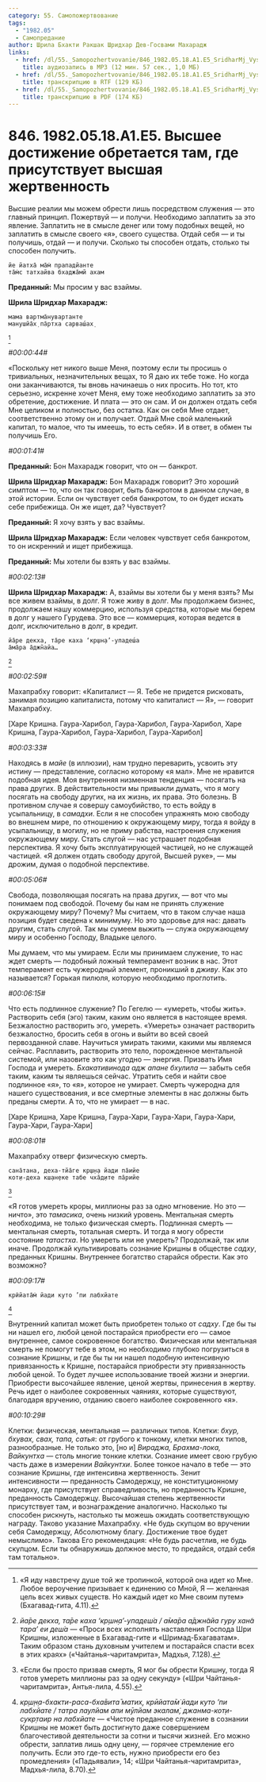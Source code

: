 ```yaml
---
category: 55. Самопожертвование
tags:
  - "1982.05"
  - Самопредание
author: Шрила Бхакти Ракшак Шридхар Дев-Госвами Махарадж
links:
  - href: /dl/55._Samopozhertvovanie/846_1982.05.18.A1.E5_SridharMj_Vysshee_dostizhenie_obretaetsja_tam_gde_prisutstvuet_vysshaja_zhertvennost.mp3
    title: аудиозапись в MP3 (12 мин. 57 сек., 1,0 МБ)
  - href: /dl/55._Samopozhertvovanie/846_1982.05.18.A1.E5_SridharMj_Vysshee_dostizhenie_obretaetsja_tam_gde_prisutstvuet_vysshaja_zhertvennost.rtf
    title: транскрипцию в RTF (129 КБ)
  - href: /dl/55._Samopozhertvovanie/846_1982.05.18.A1.E5_SridharMj_Vysshee_dostizhenie_obretaetsja_tam_gde_prisutstvuet_vysshaja_zhertvennost.pdf
    title: транскрипцию в PDF (174 КБ)
---
```


# 846. 1982.05.18.A1.E5. Высшее достижение обретается там, где присутствует высшая жертвенность

Высшие реалии мы можем обрести лишь посредством служения — это главный принцип. Пожертвуй — и получи. Необходимо заплатить за это явление. Заплатить не в смысле денег или тому подобных вещей, но заплатить в смысле своего «я», своего существа. Отдай себя — и ты получишь, отдай — и получи. Сколько ты способен отдать, столько ты способен получить.

    йе йатха̄ ма̄м̇ прападйанте
    та̄м̇с татхайва бхаджа̄мй ахам

**Преданный:** Мы просим у вас взаймы.

**Шрила Шридхар Махарадж:**

    мама вартма̄нувартанте
    манушйа̄х̣ па̄ртха сарваш́ах̣
[^_ftn1]

*#00:00:44#*

«Поскольку нет никого выше Меня, поэтому если ты просишь о тривиальных, незначительных вещах, то Я даю их тебе тоже. Но когда они заканчиваются, ты вновь начинаешь о них просить. Но тот, кто серьезно, искренне хочет Меня, ему тоже необходимо заплатить за это обретение, достижение. И плата — это он сам. И он должен отдать себя Мне целиком и полностью, без остатка. Как он себя Мне отдает, соответственно этому он и получает. Отдай Мне свой маленький капитал, то малое, что ты имеешь, то есть себя». И в ответ, в обмен ты получишь Его.

*#00:01:41#*

**Преданный:** Бон Махарадж говорит, что он — банкрот.

**Шрила Шридхар Махарадж:** Бон Махарадж говорит? Это хороший симптом — то, что он так говорит, быть банкротом в данном случае, в этой истории. Если он чувствует себя банкротом, то он будет искать себе прибежища. Он же ищет, да? Чувствует?

**Преданный:** Я хочу взять у вас взаймы.

**Шрила Шридхар Махарадж:** Если человек чувствует себя банкротом, то он искренний и ищет прибежища.

**Преданный:** Мы хотели бы взять у вас взаймы.

*#00:02:13#*

**Шрила Шридхар Махарадж:** А, взаймы вы хотели бы у меня взять? Мы все живем взаймы, в долг. Я тоже живу в долг. Мы продолжаем бизнес, продолжаем нашу коммерцию, используя средства, которые мы берем в долг у нашего Гурудева. Это все — коммерция, которая ведется в долг, исключительно в долг, в кредит.

    йа̄ре декха, та̄ре каха ‘кр̣шн̣а’-упадеш́а
    а̄ма̄ра а̄джн̃айа…
[^_ftn2]

*#00:02:59#*

Махапрабху говорит: «Капиталист — Я. Тебе не придется рисковать, занимая позицию капиталиста, потому что капиталист — Я», — говорит Махапрабху.

[Харе Кришна. Гаура-Харибол, Гаура-Харибол, Гаура-Харибол, Харе Кришна, Гаура-Харибол, Гаура-Харибол, Гаура-Харибол]

*#00:03:33#*

Находясь в *майе* (в иллюзии), нам трудно переварить, усвоить эту истину — представление, согласно которому «я мал». Мне не нравится подобная идея. Моя внутренняя низменная тенденция — посягать на права других. В действительности мы привыкли думать, что я могу посягать на свободу других, на их жизнь, их права. Это болезнь. В противном случае я совершу самоубийство, то есть войду в усыпальницу, в *самадхи*. Если я не способен упражнять мою свободу во внешнем мире, по отношению к окружающему миру, тогда я войду в усыпальницу, в могилу, но не приму рабства, настроения служения окружающему миру. Стать слугой — нас устрашает подобная перспектива. Я хочу быть эксплуатирующей частицей, но не служащей частицей. «Я должен отдать свободу другой, Высшей руке», — мы дрожим, думая о подобной перспективе.

*#00:05:06#*

Свобода, позволяющая посягать на права других, — вот что мы понимаем под свободой. Почему бы нам не принять служение окружающему миру? Почему? Мы считаем, что в таком случае наша позиция будет сведена к минимуму. Но это здоровье для нас: давать другим, стать слугой. Так мы сумеем выжить — служа окружающему миру и особенно Господу, Владыке целого.

Мы думаем, что мы умираем. Если мы принимаем служение, то нас ждет смерть — подобный ложный темперамент возник в нас. Этот темперамент есть чужеродный элемент, проникший в *дживу*. Как это называется? Горькая пилюля, которую необходимо проглотить.

*#00:06:15#*

Что есть подлинное служение? По Гегелю — «умереть, чтобы жить». Растворить себя (эго) таким, каким оно является в настоящее время. Безжалостно растворить эго, умереть. «Умереть» означает растворить безжалостно, бросить себя в огонь и выйти во всей своей первозданной славе. Научиться умирать такими, какими мы являемся сейчас. Расплавить, растворить это тело, порожденное ментальной системой, или назовите это как угодно — энергия. Призвать Имя Господа и умереть. *Бхакативинода адж апане бхулила* — забыть себя таким, каким ты являешься сейчас. Утратить себя и найти свое подлинное «я», то «я», которое не умирает. Смерть чужеродна для нашего существования, и все смертные элементы в нас должны быть преданы смерти. А то, что не умирает — в нас.

[Харе Кришна, Харе Кришна, Гаура-Хари, Гаура-Хари, Гаура-Хари, Гаура-Хари, Гаура-Хари]

*#00:08:01#*

Махапрабху отверг физическую смерть.

    сана̄тана, деха-тйа̄ге кр̣ш̣н̣а йади па̄ийе
    кот̣и-деха кш̣ан̣еке табе чха̄д̣ите па̄рийе
[^_ftn3]

«Я готов умереть кроры, миллионы раз за одно мгновение. Но это — ничто», это *тамасика*, очень низкий уровень. Ментальная смерть необходима, не только физическая смерть. Подлинная смерть — ментальная смерть, тотальная смерть. И тогда я могу обрести состояние *татастха*. Но умереть или не умереть? Продолжай, так или иначе. Продолжай культивировать сознание Кришны в обществе *садху*, преданных Кришны. Внутреннее богатство старайся обрести. Как это возможно?

*#00:09:17#*

    крӣйата̄м̇ йади куто ’пи лабхйате
[^_ftn4]

Внутренний капитал может быть приобретен только от *садху*. Где бы ты ни нашел его, любой ценой постарайся приобрести его — самое внутреннее, самое сокровенное богатство. Физическая или ментальная смерть не помогут тебе в этом, но необходимо глубоко погрузиться в сознание Кришны, и где бы ты ни нашел подобную интенсивную привязанность к Кришне, постарайся приобрести эту привязанность любой ценой. То будет лучшее использование твоей жизни и энергии. Приобрести высочайшее явление, ценой жертвы, принесения в жертву. Речь идет о наиболее сокровенных чаяниях, которые существуют, благодаря вручению, отданию своего наиболее сокровенного «я».

*#00:10:29#*

Клетки: физическая, ментальная — различных типов. Клетки: *бхур, бхувах, свах, тапа, сатья*: от грубого к тонкому, клетки многих типов, разнообразные. Не только это, [но и] *Вираджа, Брахма-лока, Вайкунтха* — столь многие тонкие клетки. Сознание имеет свою грубую часть даже в измерении *Вайкунтхи*. Более тонкое начало в тебе — это сознание Кришны, где интенсивна жертвенность. Зенит интенсивности — преданность Самодержцу, не конституционному монарху, где присутствует справедливость, но преданность Кришне, преданность Самодержцу. Высочайшая степень жертвенности присутствует там, и вознаграждение аналогично. Насколько ты способен рискнуть, настолько ты можешь ожидать соответствующую награду. Таково указание Махапрабху. «Не будь скупцом во вручении себя Самодержцу, Абсолютному благу. Достижение твое будет немыслимо». Такова Его рекомендация: «Не будь расчетлив, не будь скупцом. Если ты обнаружишь должное место, то предайся, отдай себя там тотально».



[^_ftn1]: «Я иду навстречу душе той же тропинкой, которой она идет ко Мне. Любое вероучение призывает к единению со Мной, Я — желанная цель всех живых существ. Но каждый идет ко Мне своим путем» (Бхагавад-гита, 4.11).

[^_ftn2]: *йа̄ре декха, та̄ре каха ‘кр̣шн̣а’-упадеш́а / а̄ма̄ра а̄джн̃айа гуру хан̃а тара’ еи деш́а* — «Проси всех исполнять наставления Господа Шри Кришны, изложенные в Бхагавад-гите и «Шримад-Бхагаватам». Таким образом стань духовным учителем и постарайся спасти всех в этих краях» («Чайтанья-чаритамрита», Мадхья, 7.128).

[^_ftn3]: «Если бы просто призвав смерть, Я мог бы обрести Кришну, тогда Я готов умереть миллионы раз за одну секунду» («Шри Чайтанья-чаритамрита», Антья-лила, 4.55).

[^_ftn4]: *кр̣ш̣н̣а-бхакти-раса-бха̄вита̄ матих̣, крӣйата̄м̇ йади куто ’пи лабхйате / татра лаулйам апи мӯлйам экалам̇, джанма-кот̣и-сукр̣таир на лабхйате* — «Чистое преданное служение в сознании Кришны не может быть достигнуто даже совершением благочестивой деятельности за сотни и тысячи жизней. Его можно обрести, заплатив лишь одну цену, — горячее стремление его получить. Если это где-то есть, нужно приобрести его без промедления» («Падьявали», 14; «Шри Чайтанья-чаритамрита», Мадхья-лила, 8.70).

